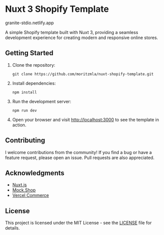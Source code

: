 # Nuxt 3 Shopify Template

granite-stdio.netlify.app

A simple Shopify template built with Nuxt 3, providing a seamless development experience for creating modern and responsive online stores.

## Getting Started

1. Clone the repository:

    ```
    git clone https://github.com/moritzmla/nuxt-shopify-template.git
    ```

2. Install dependencies:

    ```
    npm install
    ```

3. Run the development server:

    ```
    npm run dev
    ```

4. Open your browser and visit [http://localhost:3000](http://localhost:3000) to see the template in action.

## Contributing

I welcome contributions from the community! If you find a bug or have a feature request, please open an issue. Pull requests are also appreciated.

## Acknowledgments

-   [Nuxt.js](https://nuxtjs.org/)
-   [Mock.Shop](https://mock.shop/)
-   [Vercel Commerce](https://github.com/vercel/commerce)

## License

This project is licensed under the MIT License - see the [LICENSE](LICENSE) file for details.
